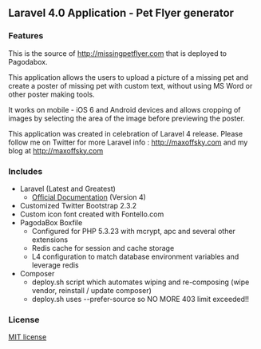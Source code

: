 ## Laravel 4.0 Application - Pet Flyer generator

### Features

This is the source of http://missingpetflyer.com that is deployed to Pagodabox.

This application allows the users to upload a picture of a missing pet and create a poster of missing pet with custom text, without using MS Word or other poster making tools. 

It works on mobile - iOS 6 and Android devices and allows cropping of images by selecting the area of the image before previewing the poster.

This application was created in celebration of Laravel 4 release. Please follow me on Twitter for more Laravel info : http://maxoffsky.com and my blog at http://maxoffsky.com 

### Includes

- Laravel (Latest and Greatest)
	- [Official Documentation](http://laravel.com) (Version 4)
- Customized Twitter Bootstrap 2.3.2
- Custom icon font created with Fontello.com
- PagodaBox Boxfile
	- Configured for PHP 5.3.23 with mcrypt, apc and several other extensions
	- Redis cache for session and cache storage
 	- L4 configuration to match database environment variables and leverage redis
- Composer
 	- deploy.sh script which automates wiping and re-composing (wipe vendor, reinstall / update composer)
 	- deploy.sh uses --prefer-source so NO MORE 403 limit exceeded!!


### License

[MIT license](http://opensource.org/licenses/MIT)
